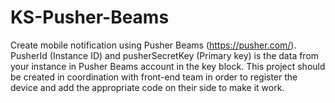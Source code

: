 # KS-Pusher-Beams
Create mobile notification using Pusher Beams (https://pusher.com/). 
PusherId (Instance ID) and pusherSecretKey (Primary key) is the data from your instance in Pusher Beams account in the key block. 
This project should be created in coordination with front-end team in order to register the device and add the appropriate code on their side to make it work.
